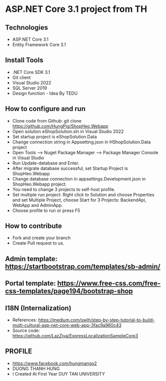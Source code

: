 # ASP.NET Core 3.1 project from TH
## Technologies
- ASP.NET Core 3.1
- Entity Framework Core 3.1
## Install Tools
- .NET Core SDK 3.1
- Git client
- Visual Studio 2022
- SQL Server 2019
-  Design function - Idea By TEDU
## How to configure and run
- Clone code from Github: git clone https://github.com/HungPig/ShopHeo.Webapp
- Open solution eShopSolution.sln in Visual Studio 2022
- Set startup project is eShopSolution.Data
- Change connection string in Appsetting.json in HShopSolution.Data project
- Open Tools --> Nuget Package Manager -->  Package Manager Console in Visual Studio
- Run Update-database and Enter.
- After migrate database successful, set Startup Project is ShopHeo.Webapp
- Change database connection in appsettings.Development.json in ShopHeo.Webapp project.
- You need to change 3 projects to self-host profile.
- Set multiple run project: Right click to Solution and choose Properties and set Multiple Project, choose Start for 3 Projects: BackendApi, WebApp and AdminApp.
- Choose profile to run or press F5
## How to contribute
- Fork and create your branch
- Create Pull request to us.

## Admin template: https://startbootstrap.com/templates/sb-admin/
## Portal template: https://www.free-css.com/free-css-templates/page194/bootstrap-shop
## I18N (Internalization)
- References: https://medium.com/swlh/step-by-step-tutorial-to-build-multi-cultural-asp-net-core-web-app-3fac9a960c43
- Source code: https://github.com/LazZiya/ExpressLocalizationSampleCore3

## PROFILE
- https://www.facebook.com/hungmango2
- DUONG THANH HUNG
- I Created At First Year DUY TAN UNIVERSITY
